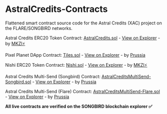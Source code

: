 # AstralCredits-Contracts
Flattened smart contract source code for the Astral Credits (XAC) project on the FLARE/SONGBIRD networks.

Astral Credits ERC20 Token Contract: [AstralCredits.sol](https://github.com/Astral-Credits/Contracts/blob/main/AstralCredits.sol) - [View on Explorer](https://songbird-explorer.flare.network/token/0x61b64c643fCCd6ff34Fc58C8ddff4579A89E2723) - by [MKZI⚡](https://github.com/HelloMokuzai) 

Pixel Planet DApp Contract: [Tiles.sol](https://github.com/Astral-Credits/Contracts/blob/main/Tiles.sol) - [View on Explorer](https://songbird-explorer.flare.network/address/0x93CA88Ee506096816414078664641C07aF731026) - by [Prussia](https://github.com/stjet) 

Nishi ERC20 Token Contract: [Nishi.sol](https://github.com/Astral-Credits/Contracts/blob/main/Nishi.sol) - [View on Explorer](https://songbird-explorer.flare.network/address/0xCa80B7557aDbc98426C0B921f8d80c3A5c20729F) - by [MKZI⚡](https://github.com/HelloMokuzai)

Astral Credits Multi-Send (Songbird) Contract: [AstralCreditsMultiSend-Songbird.sol](https://github.com/Astral-Credits/Contracts/blob/main/AstralCreditsMultiSend-Songbird.sol) - [View on Explorer](https://songbird-explorer.flare.network/address/0x6bDA41F88aDadF96F3149F75dc6ADB0351D4fa1b) - by [Prussia](https://github.com/stjet) 

Astral Credits Multi-Send (Flare) Contract: [AstralCreditsMultiSend-Flare.sol](https://github.com/Astral-Credits/Contracts/blob/main/AstralCreditsMultiSend-Flare.sol) - [View on Explorer](https://flare-explorer.flare.network/address/0x93CA88Ee506096816414078664641C07aF731026) - by [Prussia](https://github.com/stjet) 

**All live contracts are verified on the SONGBIRD blockchain explorer ✅**

